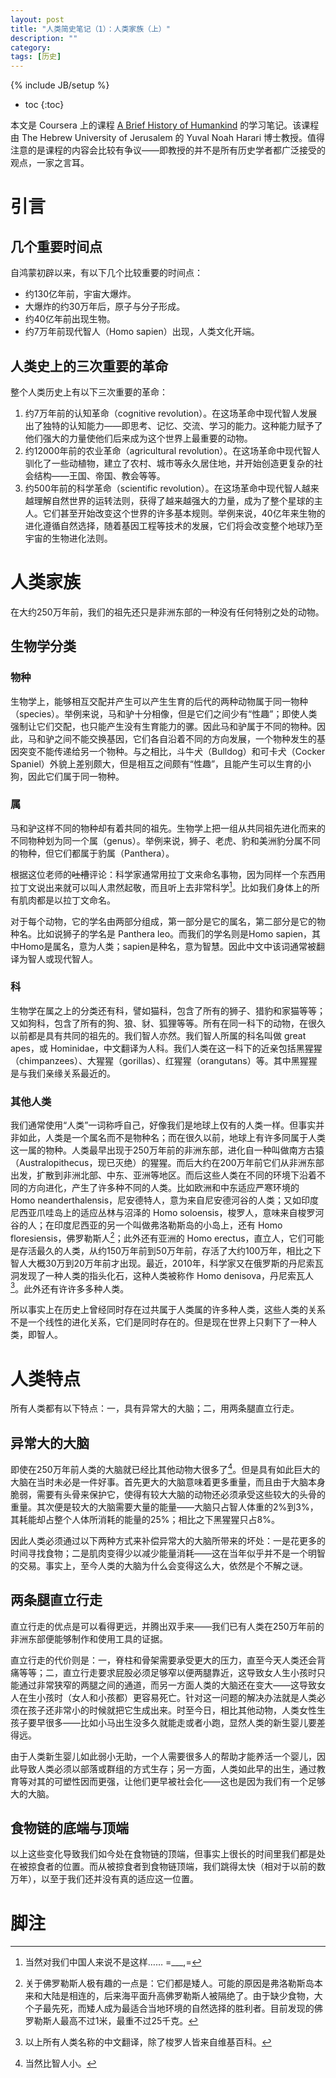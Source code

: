 ```yaml
---
layout: post
title: "人类简史笔记（1）：人类家族（上）"
description: ""
category:
tags: [历史]
---
```

{% include JB/setup %}

* toc
{:toc}

本文是 Coursera 上的课程 [A Brief History of Humankind](https://class.coursera.org/humankind-002/) 的学习笔记。该课程由 The Hebrew University of Jerusalem 的 Yuval Noah Harari 博士教授。值得注意的是课程的内容会比较有争议——即教授的并不是所有历史学者都广泛接受的观点，一家之言耳。

# 引言
## 几个重要时间点

自鸿蒙初辟以来，有以下几个比较重要的时间点：

- 约130亿年前，宇宙大爆炸。
- 大爆炸的约30万年后，原子与分子形成。
- 约40亿年前出现生物。
- 约7万年前现代智人（Homo sapien）出现，人类文化开端。

## 人类史上的三次重要的革命

整个人类历史上有以下三次重要的革命：

1. 约7万年前的认知革命（cognitive revolution）。在这场革命中现代智人发展出了独特的认知能力——即思考、记忆、交流、学习的能力。这种能力赋予了他们强大的力量使他们后来成为这个世界上最重要的动物。
2. 约12000年前的农业革命（agricultural revolution）。在这场革命中现代智人驯化了一些动植物，建立了农村、城市等永久居住地，并开始创造更复杂的社会结构——王国、帝国、教会等等。
3. 约500年前的科学革命（scientific revolution）。在这场革命中现代智人越来越理解自然世界的运转法则，获得了越来越强大的力量，成为了整个星球的主人。它们甚至开始改变这个世界的许多基本规则。举例来说，40亿年来生物的进化遵循自然选择，随着基因工程等技术的发展，它们将会改变整个地球乃至宇宙的生物进化法则。

# 人类家族

在大约250万年前，我们的祖先还只是非洲东部的一种没有任何特别之处的动物。

## 生物学分类

### 物种

生物学上，能够相互交配并产生可以产生生育的后代的两种动物属于同一物种（species）。举例来说，马和驴十分相像，但是它们之间少有“性趣”；即使人类强制让它们交配，也只能产生没有生育能力的骡。因此马和驴属于不同的物种。因此，马和驴之间不能交换基因，它们各自沿着不同的方向发展，一个物种发生的基因突变不能传递给另一个物种。与之相比，斗牛犬（Bulldog）和可卡犬（Cocker Spaniel）外貌上差别颇大，但是相互之间颇有“性趣”，且能产生可以生育的小狗，因此它们属于同一物种。

### 属

马和驴这样不同的物种却有着共同的祖先。生物学上把一组从共同祖先进化而来的不同物种划为同一个属（genus）。举例来说，狮子、老虎、豹和美洲豹分属不同的物种，但它们都属于豹属（Panthera）。

根据这位老师的<s>吐槽</s>评论：科学家通常用拉丁文来命名事物，因为同样一个东西用拉丁文说出来就可以叫人肃然起敬，而且听上去非常科学[^1]。比如我们身体上的所有肌肉都是以拉丁文命名。

[^1]: 当然对我们中国人来说不是这样…… =___,=

对于每个动物，它的学名由两部分组成，第一部分是它的属名，第二部分是它的物种名。比如说狮子的学名是 Panthera leo。而我们的学名则是Homo sapien，其中Homo是属名，意为人类；sapien是种名，意为智慧。因此中文中该词通常被翻译为智人或现代智人。

### 科

生物学在属之上的分类还有科，譬如猫科，包含了所有的狮子、猎豹和家猫等等；又如狗科，包含了所有的狗、狼、豺、狐狸等等。所有在同一科下的动物，在很久以前都是具有共同的祖先的。我们智人亦然。我们智人所属的科名叫做 great apes，或 Hominidae，中文翻译为人科。我们人类在这一科下的近亲包括黑猩猩（chimpanzees）、大猩猩（gorillas）、红猩猩（orangutans）等。其中黑猩猩是与我们亲缘关系最近的。

### 其他人类

我们通常使用“人类”一词称呼自己，好像我们是地球上仅有的人类一样。但事实并非如此，人类是一个属名而不是物种名；而在很久以前，地球上有许多同属于人类这一属的物种。人类最早出现于250万年前的非洲东部，进化自一种叫做南方古猿（Australopithecus，现已灭绝）的猩猩。而后大约在200万年前它们从非洲东部出发，扩散到非洲北部、中东、亚洲等地区。而后这些人类在不同的环境下沿着不同的方向进化，产生了许多种不同的人类。比如欧洲和中东适应严寒环境的 Homo neanderthalensis，尼安德特人，意为来自尼安德河谷的人类；又如印度尼西亚爪哇岛上的适应丛林与沼泽的 Homo soloensis，梭罗人，意味来自梭罗河谷的人；在印度尼西亚的另一个叫做弗洛勒斯岛的小岛上，还有 Homo
floresiensis，佛罗勒斯人[^2]；此外还有亚洲的 Homo erectus，直立人，它们可能是存活最久的人类，从约150万年前到50万年前，存活了大约100万年，相比之下智人大概30万到20万年前才出现。最近，2010年，科学家又在俄罗斯的丹尼索瓦洞发现了一种人类的指头化石，这种人类被称作 Homo denisova，丹尼索瓦人[^3]。此外还有许许多多种人类。

所以事实上在历史上曾经同时存在过共属于人类属的许多种人类，这些人类的关系不是一个线性的进化关系，它们是同时存在的。但是现在世界上只剩下了一种人类，即智人。

[^2]: 关于佛罗勒斯人极有趣的一点是：它们都是矮人。可能的原因是弗洛勒斯岛本来和大陆是相连的，后来海平面升高佛罗勒斯人被隔绝了。由于缺少食物，大个子最先死，而矮人成为最适合当地环境的自然选择的胜利者。目前发现的佛罗勒斯人最高不过1米，最重不过25千克。

[^3]: 以上所有人类名称的中文翻译，除了梭罗人皆来自维基百科。

# 人类特点

所有人类都有以下特点：一，具有异常大的大脑；二，用两条腿直立行走。

## 异常大的大脑

即使在250万年前人类的大脑就已经比其他动物大很多了[^4]。但是具有如此巨大的大脑在当时未必是一件好事。首先更大的大脑意味着更多重量，而且由于大脑本身脆弱，需要有头骨来保护它，使得有较大大脑的动物还必须承受这些较大的头骨的重量。其次便是较大的大脑需要大量的能量——大脑只占智人体重的2%到3%，其耗能却占整个人体所消耗的能量的25%；相比之下黑猩猩只占8%。

因此人类必须通过以下两种方式来补偿异常大的大脑所带来的坏处：一是花更多的时间寻找食物；二是肌肉变得少以减少能量消耗——这在当年似乎并不是一个明智的交易。事实上，至今人类的大脑为什么会变得这么大，依然是个不解之谜。

[^4]: 当然比智人小。

## 两条腿直立行走

直立行走的优点是可以看得更远，并腾出双手来——我们已有人类在250万年前的非洲东部便能够制作和使用工具的证据。

直立行走的代价则是：一，脊柱和骨架需要承受更大的压力，直至今天人类还会背痛等等；二，直立行走要求屁股必须足够窄以便两腿靠近，这导致女人生小孩时只能通过非常狭窄的两腿之间的通道，而另一方面人类的大脑还在变大——这导致女人在生小孩时（女人和小孩都）更容易死亡。针对这一问题的解决办法就是人类必须在孩子还非常小的时候就把它生成出来。时至今日，相比其他动物，人类女性生孩子要早很多——比如小马出生没多久就能走或者小跑，显然人类的新生婴儿要差得远。

由于人类新生婴儿如此弱小无助，一个人需要很多人的帮助才能养活一个婴儿，因此导致人类必须以部落或群组的方式生存；另一方面，人类如此早的出生，通过教育等对其的可塑性因而更强，让他们更早被社会化——这也是因为我们有一个足够大的大脑。

## 食物链的底端与顶端

以上这些变化导致我们如今处在食物链的顶端，但事实上很长的时间里我们都是处在被掠食者的位置。而从被掠食者到食物链顶端，我们跳得太快（相对于以前的数万年），以至于我们还并没有真的适应这一位置。

# 脚注
